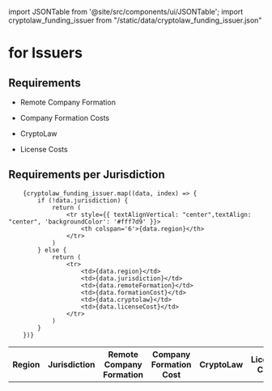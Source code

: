 import JSONTable from '@site/src/components/ui/JSONTable';
import cryptolaw_funding_issuer from "/static/data/cryptolaw_funding_issuer.json"

# for Issuers

## Requirements

- Remote Company Formation

- Company Formation Costs

- CryptoLaw

- License Costs


## Requirements per Jurisdiction

  <table>
		<tr style={{ textAlignVertical: "center", textAlign: "center", 'color': '#000000', 'backgroundColor': '#f0f0f0' }}>
			<th>Region</th>
			<th>Jurisdiction</th>
			<th>Remote Company Formation</th>
			<th>Company Formation Cost</th>
			<th>CryptoLaw</th>
			<th>License Cost</th>
		</tr>
	
		{cryptolaw_funding_issuer.map((data, index) => {
			if (!data.jurisdiction) {
				return (
					<tr style={{ textAlignVertical: "center",textAlign: "center", 'backgroundColor': '#fff7d9' }}>
						<th colspan='6'>{data.region}</th>
					</tr>
				)
			} else {
				return (
					<tr>
						<td>{data.region}</td>
						<td>{data.jurisdiction}</td>
						<td>{data.remoteFormation}</td>
						<td>{data.formationCost}</td>
						<td>{data.cryptolaw}</td>
						<td>{data.licenseCost}</td>
					</tr>
				)
			}
		})}
    
  </table>